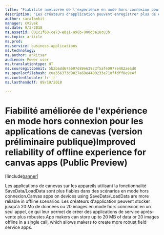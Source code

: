 ```yaml
---
title: "Fiabilité améliorée de l'expérience en mode hors connexion pour les applications de canevas"
description: "Les créateurs d'application peuvent enregistrer plus de données sur les clients mobiles pour le support hors connexion"
author: sarafankit
manager: KVivek
ms.date: 9/3/2018
ms.assetid: 001c1f60-ce73-e811-a96b-000d3a18c83b
ms.topic: article
ms.prod: 
ms.service: business-applications
ms.technology: 
ms.author: ankitsar
audience: Power user
ms.translationtype: HT
ms.sourcegitcommit: 5b2badd67a697d89e63973f5afe0977e402aead0
ms.openlocfilehash: c0a356373d9027a69e4400233e710ffdff8e9e4f
ms.contentlocale: fr-fr
ms.lasthandoff: 09/10/2018

---
```

# <a name="improved-reliability-of-offline-experience-for-canvas-apps-public-preview"></a><span data-ttu-id="4af21-103">Fiabilité améliorée de l'expérience en mode hors connexion pour les applications de canevas (version préliminaire publique)</span><span class="sxs-lookup"><span data-stu-id="4af21-103">Improved reliability of offline experience for canvas apps (Public Preview)</span></span>


[!include[banner](../../includes/banner.md)]

<span data-ttu-id="4af21-104">Les applications de canevas sur les appareils utilisant la fonctionnalité SaveData/LoadData sont plus fiables dans des scénarios en mode hors connexion.</span><span class="sxs-lookup"><span data-stu-id="4af21-104">Canvas apps on devices using SaveData/LoadData are more reliable in offline scenarios.</span></span> <span data-ttu-id="4af21-105">Les créateurs d'application peuvent stocker jusqu'à 20 Mo de données ou 20 images en mode hors connexion en un seul appel, ce qui leur permet de créer des applications de service après-vente plus robustes.</span><span class="sxs-lookup"><span data-stu-id="4af21-105">App makers can store up to 20 MB of data or 20 images offline in a single call, which allows makers to create more robust field service apps.</span></span>

